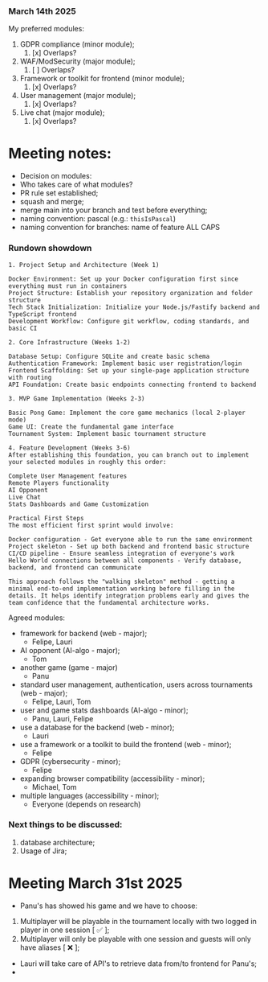 ### March 14th 2025

My preferred modules:

1. GDPR compliance (minor module);
	1. [x] Overlaps? 
2. WAF/ModSecurity (major module);
	1. [ ] Overlaps?
3. Framework or toolkit for frontend (minor module);
	1. [x] Overlaps?
4. User management (major module);
	1. [x] Overlaps?
5. Live chat (major module);
	1. [x] Overlaps?

# Meeting notes:

- Decision on modules:
- Who takes care of what modules?
- PR rule set established;
- squash and merge;
- merge main into your branch and test before everything;
- naming convention: pascal (e.g.: `thisIsPascal`)  
- naming convention for branches: name of feature ALL CAPS
### Rundown showdown
```
1. Project Setup and Architecture (Week 1)

Docker Environment: Set up your Docker configuration first since everything must run in containers
Project Structure: Establish your repository organization and folder structure
Tech Stack Initialization: Initialize your Node.js/Fastify backend and TypeScript frontend
Development Workflow: Configure git workflow, coding standards, and basic CI

2. Core Infrastructure (Weeks 1-2)

Database Setup: Configure SQLite and create basic schema
Authentication Framework: Implement basic user registration/login
Frontend Scaffolding: Set up your single-page application structure with routing
API Foundation: Create basic endpoints connecting frontend to backend

3. MVP Game Implementation (Weeks 2-3)

Basic Pong Game: Implement the core game mechanics (local 2-player mode)
Game UI: Create the fundamental game interface
Tournament System: Implement basic tournament structure

4. Feature Development (Weeks 3-6)
After establishing this foundation, you can branch out to implement your selected modules in roughly this order:

Complete User Management features
Remote Players functionality
AI Opponent
Live Chat
Stats Dashboards and Game Customization

Practical First Steps
The most efficient first sprint would involve:

Docker configuration - Get everyone able to run the same environment
Project skeleton - Set up both backend and frontend basic structure
CI/CD pipeline - Ensure seamless integration of everyone's work
Hello World connections between all components - Verify database, backend, and frontend can communicate

This approach follows the "walking skeleton" method - getting a minimal end-to-end implementation working before filling in the details. It helps identify integration problems early and gives the team confidence that the fundamental architecture works.
```

Agreed modules:

- framework for backend (web - major);
	- Felipe, Lauri
- AI opponent (AI-algo - major);
	- Tom
- another game (game - major)
    - Panu
- standard user management, authentication, users across tournaments (web - major);
	- Felipe, Lauri, Tom
- user and game stats dashboards (AI-algo - minor);
	- Panu, Lauri, Felipe
- use a database for the backend (web - minor);
	- Lauri
- use a framework or a toolkit to build the frontend (web - minor);
	- Felipe
- GDPR (cybersecurity - minor);
	- Felipe
- expanding browser compatibility (accessibility - minor);
	- Michael, Tom
- multiple languages (accessibility - minor);
	- Everyone (depends on research)


### Next things to be discussed:

1. database architecture;
2. Usage of Jira;

# Meeting March 31st 2025

- Panu's has showed his game and we have to choose:
1. Multiplayer will be playable in the tournament locally with two logged in player in one session [ ✅ ];
2. Multiplayer will only be playable with one session and guests will only have aliases [ ❌ ];

- Lauri will take care of API's to retrieve data from/to frontend for Panu's;
- 